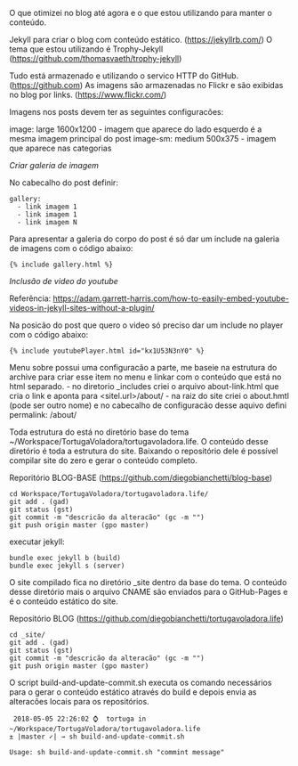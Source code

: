 O que otimizei no blog até agora e o que estou utilizando para manter o conteúdo.

Jekyll para criar o blog com conteúdo estático. (https://jekyllrb.com/)
O tema que estou utilizando é Trophy-Jekyll (https://github.com/thomasvaeth/trophy-jekyll)

Tudo está armazenado e utilizando o servico HTTP do GitHub. (https://github.com)
As imagens são armazenadas no Flickr e são exibidas no blog por links. (https://www.flickr.com/)

Imagens nos posts devem ter as seguintes configuracões:

image: large 1600x1200 - imagem que aparece do lado esquerdo é a mesma imagem principal do post
image-sm: medium 500x375 - imagem que aparece nas categorias

*Criar galeria de imagem*

No cabecalho do post definir:
```
gallery:
  - link imagem 1
  - link imagem 1
  - link imagem N
```
Para apresentar a galeria do corpo do post é só dar um include na galeria de imagens com o código abaixo:
```
{% include gallery.html %}
```

*Inclusão de video do youtube*

Referência: https://adam.garrett-harris.com/how-to-easily-embed-youtube-videos-in-jekyll-sites-without-a-plugin/

Na posicão do post que quero o video só preciso dar um include no player com o código abaixo:
```
{% include youtubePlayer.html id="kx1U53N3nY0" %}
```



Menu sobre possui uma configuracão a parte, me baseie na estrutura do archive para criar esse item no menu e linkar com o conteúdo que está no html separado.
     - no diretorio _includes criei o arquivo about-link.html que cria o link e aponta para <sitel.url>/about/
     - na raiz do site criei o about.hmtl (pode ser outro nome) e no cabecalho de configuracão desse aquivo defini permalink: /about/


Toda estrutura do está no diretório base do tema ~/Workspace/TortugaVoladora/tortugavoladora.life. O conteúdo desse diretório é toda a estrutura do site. Baixando o repositório dele é possível compilar site do zero e gerar o conteúdo completo.

Reporitório BLOG-BASE (https://github.com/diegobianchetti/blog-base)

```
cd Workspace/TortugaVoladora/tortugavoladora.life/
git add . (gad)
git status (gst)
git commit -m "descricão da alteracão" (gc -m "")
git push origin master (gpo master)
```

executar jekyll:
```
bundle exec jekyll b (build)
bundle exec jekyll s (server)
```

O site compilado fica no diretório _site dentro da base do tema. O conteúdo desse diretório mais o arquivo CNAME são enviados para o GitHub-Pages e é o conteúdo estático do site.

Repositório BLOG (https://github.com/diegobianchetti/tortugavoladora.life)

```
cd _site/
git add . (gad)
git status (gst)
git commit -m "descricão da alteracão" (gc -m "")
git push origin master (gpo master)
```

O script build-and-update-commit.sh executa os comando necessários para o gerar o conteúdo estático através do build e depois envia as alteracões locais para os repositórios.

```
 2018-05-05 22:26:02 ⌚  tortuga in ~/Workspace/TortugaVoladora/tortugavoladora.life
± |master ✓| → sh build-and-update-commit.sh

Usage: sh build-and-update-commit.sh "commint message"
 ```
